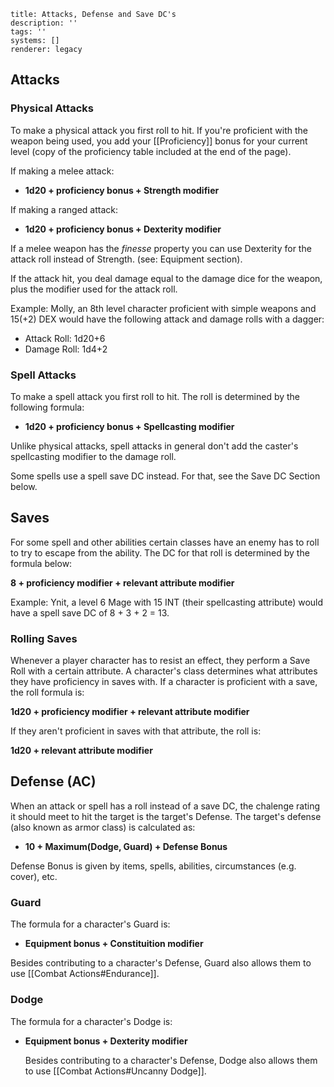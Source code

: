 ```metadata
title: Attacks, Defense and Save DC's
description: ''
tags: ''
systems: []
renderer: legacy

```

## Attacks
### Physical Attacks
To make a physical attack you first roll to hit. If you're proficient with the weapon being used, you add your [[Proficiency]] bonus for your current level (copy of the proficiency table included at the end of the page).

If making a melee attack:
  - **1d20 + proficiency bonus + Strength modifier**

If making a ranged attack:
  - **1d20 + proficiency bonus + Dexterity modifier**

If a melee weapon has the *finesse* property you can use Dexterity for the attack roll instead of Strength. (see: Equipment section).

If the attack hit, you deal damage equal to the damage dice for the weapon, plus the modifier used for the attack roll.

Example: Molly, an 8th level character proficient with simple weapons and 15(+2) DEX would have the following attack and damage rolls with a dagger:
- Attack Roll: 1d20+6
- Damage Roll: 1d4+2

### Spell Attacks
To make a spell attack you first roll to hit. The roll is determined by the following formula:
  - **1d20 + proficiency bonus + Spellcasting modifier**
	
Unlike physical attacks, spell attacks in general don't add the caster's spellcasting modifier to the damage roll.

Some spells use a spell save DC instead. For that, see the Save DC Section below.

## Saves
For some spell and other abilities certain classes have an enemy has to roll to try to escape from the ability. The DC for that roll is determined by the formula below:

**8 + proficiency modifier + relevant attribute modifier**

Example: Ynit, a level 6 Mage with 15 INT (their spellcasting attribute) would have a spell save DC of 8 + 3 + 2 = 13.

### Rolling Saves
Whenever a player character has to resist an effect, they perform a Save Roll with a certain attribute. A character's class determines what attributes they have proficiency in saves with. If a character is proficient with a save, the roll formula is:

**1d20 + proficiency modifier + relevant attribute modifier**

If they aren't proficient in saves with that attribute, the roll is:

**1d20 + relevant attribute modifier**

## Defense (AC)
<div></div>
When an attack or spell has a roll instead of a save DC, the chalenge rating it should meet to hit the target is the target's Defense. The target's defense (also known as armor class) is calculated as:

- **10 + Maximum(Dodge, Guard) + Defense Bonus**

Defense Bonus is given by items, spells, abilities, circumstances (e.g. cover), etc.

### Guard
The formula for a character's Guard is:

- **Equipment bonus + Constituition modifier**

Besides contributing to a character's Defense, Guard also allows them to use [[Combat Actions#Endurance]].

### Dodge
The formula for a character's Dodge is:

- **Equipment bonus + Dexterity modifier**

	Besides contributing to a character's Defense, Dodge also allows them to use [[Combat Actions#Uncanny Dodge]].